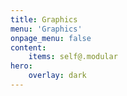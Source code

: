 ```yaml
---
title: Graphics
menu: 'Graphics'
onpage_menu: false
content:
    items: self@.modular
hero:
    overlay: dark
---
```

